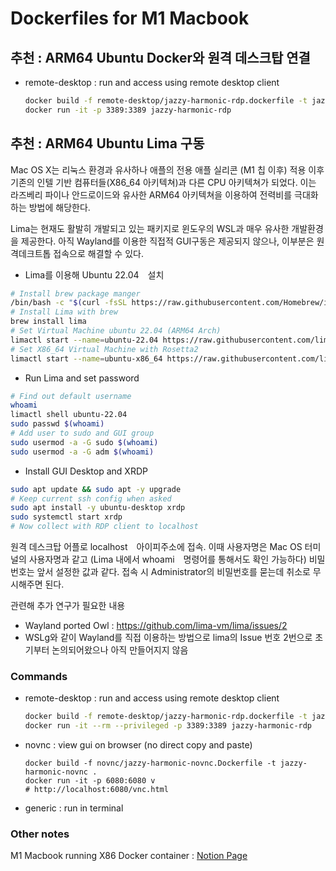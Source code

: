 # Dockerfiles for M1 Macbook

## 추천 : ARM64 Ubuntu Docker와 원격 데스크탑 연결
- remote-desktop : run and access using remote desktop client
  ```bash
  docker build -f remote-desktop/jazzy-harmonic-rdp.dockerfile -t jazzy-harmonic-rdp .
  docker run -it -p 3389:3389 jazzy-harmonic-rdp
  ```

## 추천 : ARM64 Ubuntu Lima 구동
Mac OS X는 리눅스 환경과 유사하나 애플의 전용 애플 실리콘 (M1 칩 이후) 적용 이후 기존의 인텔 기반 컴퓨터들(X86_64 아키텍쳐)과 다른 CPU 아키텍쳐가 되었다. 이는 라즈베리 파이나 안드로이드와 유사한 ARM64 아키텍쳐을 이용하여 전력비를 극대화하는 방법에 해당한다.

Lima는 현재도 활발히 개발되고 있는 패키지로 윈도우의 WSL과 매우 유사한 개발환경을 제공한다. 아직 Wayland를 이용한 직접적 GUI구동은 제공되지 않으나, 이부분은 원격데크트톱 접속으로 해결할 수 있다.

- Lima를 이용해 Ubuntu 22.04　설치
  
```bash
# Install brew package manger
/bin/bash -c "$(curl -fsSL https://raw.githubusercontent.com/Homebrew/install/HEAD/install.sh)"
# Install Lima with brew
brew install lima
# Set Virtual Machine ubuntu 22.04 (ARM64 Arch)
limactl start --name=ubuntu-22.04 https://raw.githubusercontent.com/lima-vm/lima/master/examples/ubuntu-lts.yaml
# Set X86_64 Virtual Machine with Rosetta2
limactl start --name=ubuntu-x86_64 https://raw.githubusercontent.com/lima-vm/lima/master/examples/experimental/vz.yaml
```

- Run Lima and set password

```bash
# Find out default username
whoami
limactl shell ubuntu-22.04
sudo passwd $(whoami)
# Add user to sudo and GUI group
sudo usermod -a -G sudo $(whoami)
sudo usermod -a -G adm $(whoami)
```

- Install GUI Desktop and XRDP

```bash
sudo apt update && sudo apt -y upgrade
# Keep current ssh config when asked
sudo apt install -y ubuntu-desktop xrdp
sudo systemctl start xrdp
# Now collect with RDP client to localhost
```

원격 데스크탑 어플로 localhost　아이피주소에 접속. 이때 사용자명은 Mac OS 터미널의 사용자명과 같고 (Lima 내에서 whoami　명령어를 통해서도 확인 가능하다) 비밀번호는 앞서 설정한 값과 같다. 접속 시 Administrator의 비밀번호를 묻는데 취소로 무시해주면 된다.

관련해 추가 연구가 필요한 내용

- Wayland ported Owl : https://github.com/lima-vm/lima/issues/2
- WSLg와 같이 Wayland를 직접 이용하는 방법으로 lima의 Issue 번호 2번으로 초기부터 논의되어왔으나 아직 만들어지지 않음


### Commands
- remote-desktop : run and access using remote desktop client
  ```bash
  docker build -f remote-desktop/jazzy-harmonic-rdp.dockerfile -t jazzy-harmonic-rdp .
  docker run -it --rm --privileged -p 3389:3389 jazzy-harmonic-rdp
  ```
- novnc : view gui on browser (no direct copy and paste)
  ```
  docker build -f novnc/jazzy-harmonic-novnc.Dockerfile -t jazzy-harmonic-novnc .
  docker run -it -p 6080:6080 v
  # http://localhost:6080/vnc.html
  ```
  
- generic : run in terminal


### Other notes
M1 Macbook running X86 Docker container : [Notion 
Page](https://yeongdocat.notion.site/M1-Macbook-running-X86-Docker-container-e2cfaaadfffd4acdb4101d90e2750805)

